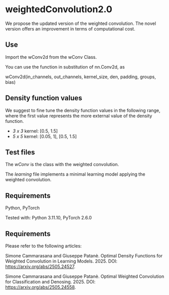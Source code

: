 # weightedConvolution2.0
We propose the updated version of the weighted convolution.
The novel version offers an improvement in terms of computational cost.

## Use
Import the wConv2d from the wConv Class. 

You can use the function in substitution of nn.Conv2d, as

wConv2d(in_channels, out_channels, kernel_size, den, padding, groups, bias)

## Density function values
We suggest to fine tune the density function values in the following range, where the first value represents the more external value of the density function.

- *3 x 3* kernel: [0.5, 1.5]
- *5 x 5* kernel: [0.05, 1], [0.5, 1.5]

## Test files
The *wConv* is the class with the weighted convolution.

The *learning* file implements a minimal learning model applying the weighted convolution.

## Requirements
Python, PyTorch

Tested with: Python 3.11.10, PyTorch 2.6.0

## Requirements
Please refer to the following articles:

Simone Cammarasana and Giuseppe Patanè. Optimal Density Functions for Weighted Convolution in Learning Models. 2025. DOI: https://arxiv.org/abs/2505.24527.

Simone Cammarasana and Giuseppe Patanè. Optimal Weighted Convolution for Classification and Denosing. 2025. DOI: https://arxiv.org/abs/2505.24558.
